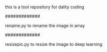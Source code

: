 this is a tool repository for dality coding

#############


rename.py
to rename the image in array


#############


resizepic.py
to resize the image to deep learning

